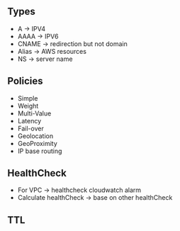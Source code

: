 Types
-
- A -> IPV4
- AAAA -> IPV6
- CNAME -> redirection but not domain
- Alias -> AWS resources
- NS -> server name

Policies
- 
  - Simple
  - Weight
  - Multi-Value
  - Latency
  - Fail-over
  - Geolocation
  - GeoProximity
  - IP base routing

HealthCheck
-
- For VPC -> healthcheck cloudwatch alarm
- Calculate healthCheck -> base on other healthCheck

TTL
-